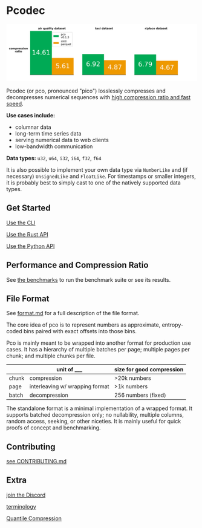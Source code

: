 # Pcodec

<div style="text-align:center">
  <img
    alt="bar charts showing better compression for pco than zstd.parquet"
    src="images/real_world_compression_ratio.svg"
    width="600px"
  >
</div>

Pcodec (or pco, pronounced "pico") losslessly compresses and decompresses
numerical sequences with
[high compression ratio and fast speed](./bench/README.md).

**Use cases include:**
* columnar data
* long-term time series data
* serving numerical data to web clients
* low-bandwidth communication

**Data types:**
`u32`, `u64`, `i32`, `i64`, `f32`, `f64`

It is also possible to implement your own data type via `NumberLike` and (if
necessary) `UnsignedLike` and `FloatLike`.
For timestamps or smaller integers, it is probably best to simply cast to one
of the natively supported data types.

## Get Started

[Use the CLI](./pco_cli/README.md)

[Use the Rust API](./pco/README.md)

[Use the Python API](./pco_python/README.md)

## Performance and Compression Ratio

See [the benchmarks](./bench/README.md) to run the benchmark suite
or see its results.

## File Format

See [format.md](./docs/format.md) for a full description of the file format.

The core idea of pco is to represent numbers as approximate, entropy-coded bins
paired with exact offsets into those bins.

Pco is mainly meant to be wrapped into another format for production use cases.
It has a hierarchy of multiple batches per page; multiple pages per chunk; and
multiple chunks per file.

|       | unit of ___                     | size for good compression |
|-------|---------------------------------|---------------------------|
| chunk | compression                     | \>20k numbers             |
| page  | interleaving w/ wrapping format | \>1k numbers              |
| batch | decompression                   | 256 numbers (fixed)       |

The standalone format is a minimal implementation of a wrapped format.
It supports batched decompression only; no nullability, multiple
columns, random access, seeking, or other niceties.
It is mainly useful for quick proofs of concept and benchmarking.

## Contributing

[see CONTRIBUTING.md](./docs/CONTRIBUTING.md)

## Extra

[join the Discord](https://discord.gg/f6eRXgMP8w)

[terminology](./docs/terminology.md)

[Quantile Compression](./quantile-compression/README.md)

